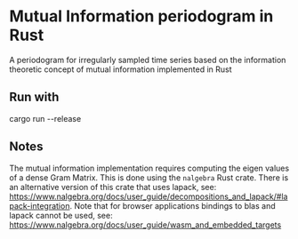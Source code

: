 # Mutual Information periodogram in Rust

A periodogram for irregularly sampled time series based on the information theoretic concept of mutual information implemented in Rust

## Run with

  cargo run --release
  
## Notes

The mutual information implementation requires computing the eigen values of a dense Gram Matrix. This is done using the `nalgebra` Rust crate. There is an alternative version of this crate that uses lapack, see: https://www.nalgebra.org/docs/user_guide/decompositions_and_lapack/#lapack-integration. Note that for browser applications bindings to blas and lapack cannot be used, see:  https://www.nalgebra.org/docs/user_guide/wasm_and_embedded_targets
  
